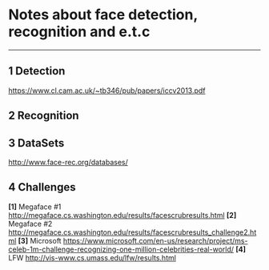 # Notes about face detection, recognition and e.t.c


---------------------------------------

## 1 Detection
https://www.cl.cam.ac.uk/~tb346/pub/papers/iccv2013.pdf
## 2 Recognition

## 3 DataSets
http://www.face-rec.org/databases/


## 4 Challenges
**[1]** Megaface #1 http://megaface.cs.washington.edu/results/facescrubresults.html
**[2]** Megaface #2 http://megaface.cs.washington.edu/results/facescrubresults_challenge2.html
**[3]** Microsoft https://www.microsoft.com/en-us/research/project/ms-celeb-1m-challenge-recognizing-one-million-celebrities-real-world/
**[4]** LFW http://vis-www.cs.umass.edu/lfw/results.html














